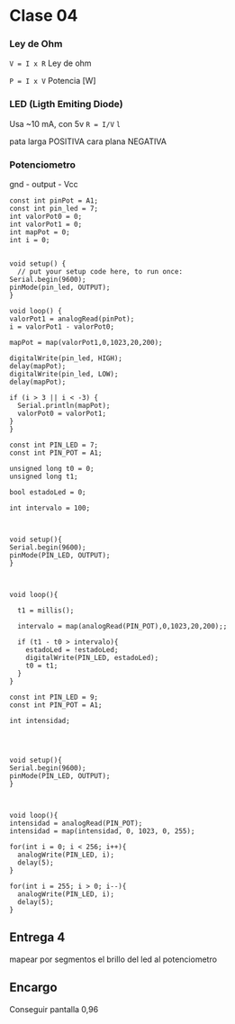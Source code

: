 # Clase 04
### Ley de Ohm

```V = I x R``` Ley de ohm

```P = I x V``` Potencia [W]

### LED (Ligth Emiting Diode)
Usa ~10 mA, con 5v ```R = I/V``` ```l```

pata larga POSITIVA
cara plana NEGATIVA

### Potenciometro
gnd - output - Vcc


```
const int pinPot = A1;
const int pin_led = 7;
int valorPot0 = 0;
int valorPot1 = 0;
int mapPot = 0;
int i = 0;


void setup() {
  // put your setup code here, to run once:
Serial.begin(9600);
pinMode(pin_led, OUTPUT);
}

void loop() {
valorPot1 = analogRead(pinPot);
i = valorPot1 - valorPot0;

mapPot = map(valorPot1,0,1023,20,200);

digitalWrite(pin_led, HIGH);
delay(mapPot);
digitalWrite(pin_led, LOW);
delay(mapPot);

if (i > 3 || i < -3) {
  Serial.println(mapPot);
  valorPot0 = valorPot1;
}
}

```

```
const int PIN_LED = 7;
const int PIN_POT = A1;

unsigned long t0 = 0;
unsigned long t1;

bool estadoLed = 0;

int intervalo = 100;



void setup(){
Serial.begin(9600);
pinMode(PIN_LED, OUTPUT);
}



void loop(){

  t1 = millis();

  intervalo = map(analogRead(PIN_POT),0,1023,20,200);;

  if (t1 - t0 > intervalo){
    estadoLed = !estadoLed;
    digitalWrite(PIN_LED, estadoLed);
    t0 = t1;
  }
}
```
```
const int PIN_LED = 9;
const int PIN_POT = A1;

int intensidad;




void setup(){
Serial.begin(9600);
pinMode(PIN_LED, OUTPUT);
}



void loop(){
intensidad = analogRead(PIN_POT);
intensidad = map(intensidad, 0, 1023, 0, 255);

for(int i = 0; i < 256; i++){
  analogWrite(PIN_LED, i);
  delay(5);
}

for(int i = 255; i > 0; i--){
  analogWrite(PIN_LED, i);
  delay(5);
}
```
## Entrega 4
mapear por segmentos el brillo del led al potenciometro

## Encargo 
Conseguir pantalla 0,96



